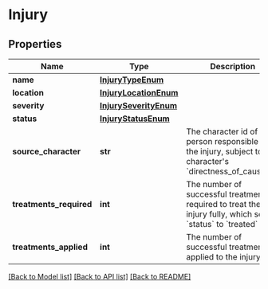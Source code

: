 # Injury

## Properties
Name | Type | Description | Notes
------------ | ------------- | ------------- | -------------
**name** | [**InjuryTypeEnum**](InjuryTypeEnum.md) |  | 
**location** | [**InjuryLocationEnum**](InjuryLocationEnum.md) |  | 
**severity** | [**InjurySeverityEnum**](InjurySeverityEnum.md) |  | [optional] 
**status** | [**InjuryStatusEnum**](InjuryStatusEnum.md) |  | 
**source_character** | **str** | The character id of the person responsible for the injury, subject to the character&#x27;s &#x60;directness_of_causality&#x60; | [optional] 
**treatments_required** | **int** | The number of successful treatments required to treat the injury fully, which sets &#x60;status&#x60; to &#x60;treated&#x60; | [optional] 
**treatments_applied** | **int** | The number of successful treatments applied to the injury | [optional] [default to 0]

[[Back to Model list]](../README.md#documentation-for-models) [[Back to API list]](../README.md#documentation-for-api-endpoints) [[Back to README]](../README.md)

